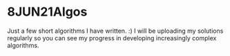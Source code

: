 # 8JUN21Algos
Just a few short algorithms I have written. :)
I will be uploading my solutions regularly so you can see my progress in developing increasingly complex algorithms. 
